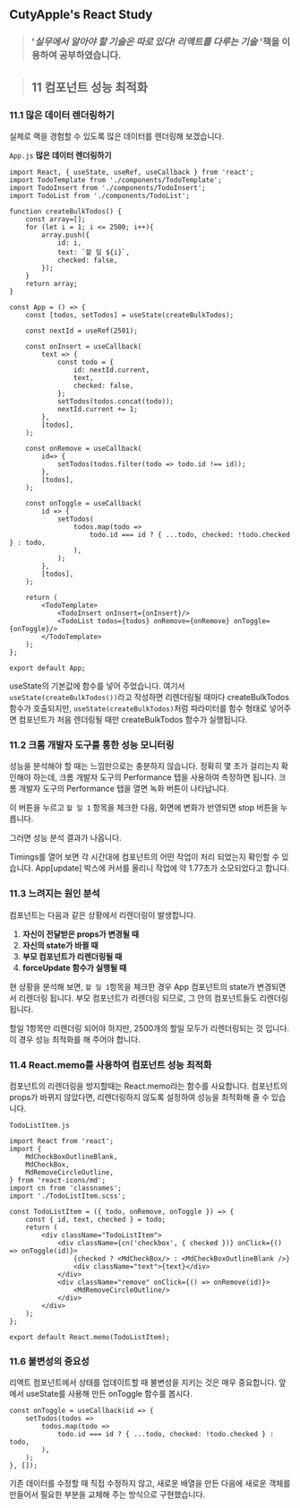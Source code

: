 ## CutyApple's React Study 

> ### '*실무에서 알아야 할 기술은 따로 있다! 리액트를 다루는 기술* '책을              이용하여 공부하였습니다.



> ## 11 컴포넌트 성능 최적화



### 11.1 많은 데이터 렌더링하기

실제로 랙을 경험할 수 있도록 많은 데이터를 렌더링해 보겠습니다. 

`App.js` **많은 데이터 렌더링하기**

```react
import React, { useState, useRef, useCallback } from 'react';
import TodoTemplate from './components/TodoTemplate';
import TodoInsert from './components/TodoInsert';
import TodoList from './components/TodoList';

function createBulkTodos() {
    const array=[];
    for (let i = 1; i <= 2500; i++){
        array.push({
            id: i,
            text: `할 일 ${i}`,
            checked: false,
        });
    }
    return array;
}

const App = () => {
    const [todos, setTodos] = useState(createBulkTodos);
    
    const nextId = useRef(2501);
    
    const onInsert = useCallback(
    	text => {
            const todo = {
                id: nextId.current,
                text,
                checked: false,
            };
            setTodos(todos.concat(todo));
            nextId.current += 1;
        },
        [todos],
    );
    
    const onRemove = useCallback(
        id=> {
            setTodos(todos.filter(todo => todo.id !== id));
        },
        [todos],
    );
   
    const onToggle = useCallback(
    	id => {
            setTodos(
            	todos.map(todo => 
                	todo.id === id ? { ...todo, checked: !todo.checked } : todo,
                ),
            );
        },
        [todos],
    );
    
    return (
    	<TodoTemplate>
        	<TodoInsert onInsert={onInsert}/>
            <TodoList todos={todos} onRemove={onRemove} onToggle={onToggle}/>
        </TodoTemplate>
    );
};
                
export default App;
```



useState의 기본값에 함수를 넣어 주었습니다. 여기서 `useState(createBulkTodos())`라고 작성하면 리렌더링될 때마다 createBulkTodos 함수가 호출되지만, `useState(createBulkTodos)`처럼 파라미터를 함수 형태로 넣어주면 컴포넌트가 처음 렌더링될 때만 createBulkTodos 함수가 실행됩니다.



### 11.2 크롬 개발자 도구를 통한 성능 모니터링

성능을 분석해야 할 때는 느낌만으로는 충분하지 않습니다. 정확히 몇 초가 걸리는지 확인해야 하는데, 크롬 개발자 도구의 Performance 탭을 사용하여 측정하면 됩니다. 크롬 개발자 도구의 Performance 탭을 열면 녹화 버튼이 나타납니다.

이 버튼을 누르고 `할 일 1` 항목을 체크한 다음, 화면에 변화가 반영되면 stop 버튼을 누릅니다.

그러면 성능 분석 결과가 나옵니다.



Timings를 열어 보면 각 시간대에 컴포넌트의 어떤 작업이 처리 되었는지 확인할 수 있습니다. App[update] 박스에 커서를 올리니 작업에 약 1.77초가 소모되었다고 합니다. 



### 11.3 느려지는 원인 분석

컴포넌트는 다음과 같은 상황에서 리렌더링이 발생합니다.

1. **자신이 전달받은 props가 변경될 때**
2. **자신의 state가 바뀔 때**
3. **부모 컴포넌트가 리렌더링될 때**
4. **forceUpdate 함수가 실행될 때**



현 상황을 분석해 보면, `할 일 1`항목을 체크한 경우 App 컴포넌트의 state가 변경되면서 리렌더링 됩니다. 부모 컴포넌트가 리렌더링 되므로, 그 안의 컴포넌트들도 리렌더링 됩니다.

할일 1항목만 리렌더링 되어야 하지만, 2500개의 할일 모두가 리렌더링되는 것 입니다. 이 경우 성능 최적화를 해 주어야 합니다.



### 11.4 React.memo를 사용하여 컴포넌트 성능 최적화

컴포넌트의  리렌더링을 방지할때는 React.memo라는 함수를 사요합니다. 컴포넌트의 props가 바뀌지 않았다면, 리렌더링하지 않도록 설정하여 성능을 최적화해 줄 수 있습니다.

`TodoListItem.js`

```react
import React from 'react';
import {
    MdCheckBoxOutlineBlank,
    MdCheckBox,
    MdRemoveCircleOutline,
} from 'react-icons/md';
import cn from 'classnames';
import './TodoListItem.scss';

const TodoListItem = ({ todo, onRemove, onToggle }) => {
    const { id, text, checked } = todo;
    return (
    	<div className="TodoListItem">
        	<div className={cn('checkbox', { checked })} onClick={() => onToggle(id)}>
            	{checked ? <MdCheckBox/> : <MdCheckBoxOutlineBlank />}
                <div className="text">{text}</div>
            </div>
            <div className="remove" onClick={() => onRemove(id)}>
            	<MdRemoveCircleOutline/>
            </div>
        </div>
    );
};

export default React.memo(TodoListItem);
```



### 11.6 불변성의 중요성

리액트 컴포넌트에서 상태를 업데이트할 때 불변성을 지키는 것은 매우 중요합니다. 앞에서 useState를 사용해 만든 onToggle 함수를 봅시다.

```react
const onToggle = useCallback(id => {
    setTodos(todos =>
    	todos.map(todo =>
        	todo.id === id ? { ...todo, checked: !todo.checked } : todo,    
        ),
    );
}, []);
```



기존 데이터를 수정할 때 직접 수정하지 않고, 새로운 배열을 만든 다음에 새로운 객체를 만들어서 필요한 부분을 교체해 주는 방식으로 구현했습니다. 